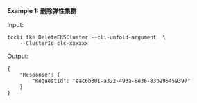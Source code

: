**Example 1: 删除弹性集群**



Input: 

```
tccli tke DeleteEKSCluster --cli-unfold-argument  \
    --ClusterId cls-xxxxxx
```

Output: 
```
{
    "Response": {
        "RequestId": "eac6b301-a322-493a-8e36-83b295459397"
    }
}
```

